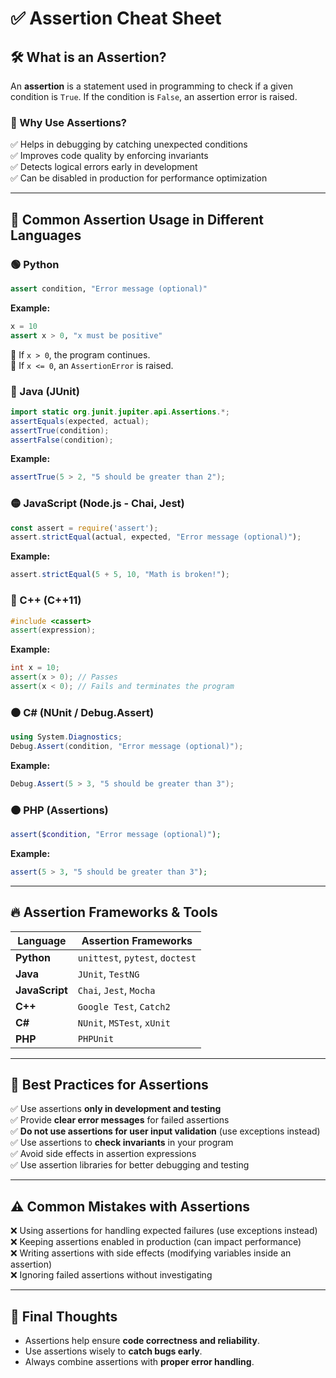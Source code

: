 # ✅ Assertion Cheat Sheet

## 🛠 What is an Assertion?
An **assertion** is a statement used in programming to check if a given condition is `True`. If the condition is `False`, an assertion error is raised.

### 🎯 Why Use Assertions?
✅ Helps in debugging by catching unexpected conditions  
✅ Improves code quality by enforcing invariants  
✅ Detects logical errors early in development  
✅ Can be disabled in production for performance optimization  

---

## 🚦 Common Assertion Usage in Different Languages

### 🟢 Python
```python
assert condition, "Error message (optional)"
```
**Example:**
```python
x = 10
assert x > 0, "x must be positive"
```
🔹 If `x > 0`, the program continues.  
🔹 If `x <= 0`, an `AssertionError` is raised.  

### 🔵 Java (JUnit)
```java
import static org.junit.jupiter.api.Assertions.*;
assertEquals(expected, actual);
assertTrue(condition);
assertFalse(condition);
```
**Example:**
```java
assertTrue(5 > 2, "5 should be greater than 2");
```

### 🟡 JavaScript (Node.js - Chai, Jest)
```javascript
const assert = require('assert');
assert.strictEqual(actual, expected, "Error message (optional)");
```
**Example:**
```javascript
assert.strictEqual(5 + 5, 10, "Math is broken!");
```

### 🔴 C++ (C++11)
```cpp
#include <cassert>
assert(expression);
```
**Example:**
```cpp
int x = 10;
assert(x > 0); // Passes
assert(x < 0); // Fails and terminates the program
```

### ⚫ C# (NUnit / Debug.Assert)
```csharp
using System.Diagnostics;
Debug.Assert(condition, "Error message (optional)");
```
**Example:**
```csharp
Debug.Assert(5 > 3, "5 should be greater than 3");
```

### 🟠 PHP (Assertions)
```php
assert($condition, "Error message (optional)");
```
**Example:**
```php
assert(5 > 3, "5 should be greater than 3");
```

---

## 🔥 Assertion Frameworks & Tools

| Language | Assertion Frameworks |
|----------|----------------------|
| **Python** | `unittest`, `pytest`, `doctest` |
| **Java** | `JUnit`, `TestNG` |
| **JavaScript** | `Chai`, `Jest`, `Mocha` |
| **C++** | `Google Test`, `Catch2` |
| **C#** | `NUnit`, `MSTest`, `xUnit` |
| **PHP** | `PHPUnit` |

---

## 📌 Best Practices for Assertions

✅ Use assertions **only in development and testing**  
✅ Provide **clear error messages** for failed assertions  
✅ **Do not use assertions for user input validation** (use exceptions instead)  
✅ Use assertions to **check invariants** in your program  
✅ Avoid side effects in assertion expressions  
✅ Use assertion libraries for better debugging and testing  

---

## ⚠️ Common Mistakes with Assertions

❌ Using assertions for handling expected failures (use exceptions instead)  
❌ Keeping assertions enabled in production (can impact performance)  
❌ Writing assertions with side effects (modifying variables inside an assertion)  
❌ Ignoring failed assertions without investigating  

---

## 🚀 Final Thoughts

- Assertions help ensure **code correctness and reliability**.  
- Use assertions wisely to **catch bugs early**.  
- Always combine assertions with **proper error handling**.  


